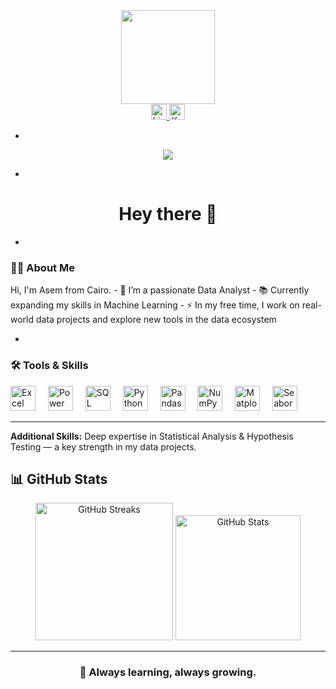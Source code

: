 <div align="center">
  <img height="150" src="https://media.giphy.com/media/M9gbBd9nbDrOTu1Mqx/giphy.gif" />
</div>



<div align="center">
  <a href="https://www.linkedin.com/in/assem-abdel-kareem-935142294/" target="_blank">
    <img src="https://img.shields.io/static/v1?message=LinkedIn&logo=linkedin&label=&color=0077B5&logoColor=white&style=for-the-badge" height="25" alt="LinkedIn logo" />
  </a>
  <a href="https://www.kaggle.com/assembdelkareem" target="_blank">
    <img src="https://img.shields.io/static/v1?message=Kaggle&logo=kaggle&label=&color=20BEFF&logoColor=white&style=for-the-badge" height="25" alt="Kaggle logo" />
  </a>
</div>

-

<div align="center">
  <img src="https://visitor-badge.laobi.icu/badge?page_id=asem.asem" />
</div>

-

<h1 align="center">Hey there 👋</h1>

-

<h3 align="left">👨‍💻 About Me</h3>

<p align="left">
  Hi, I'm Asem from Cairo.  
  - 🔭 I’m a passionate Data Analyst  
  - 📚 Currently expanding my skills in Machine Learning  
  - ⚡ In my free time, I work on real-world data projects and explore new tools in the data ecosystem  
</p>

-

<h3 align="left">🛠 Tools & Skills</h3>

<div align="left">
  <img src="https://cdn.jsdelivr.net/gh/simple-icons/simple-icons/icons/microsoftexcel.svg" height="40" alt="Excel" title="Excel" />
  <img width="12" />
  <img src="https://cdn.jsdelivr.net/gh/simple-icons/simple-icons/icons/powerbi.svg" height="40" alt="Power BI" title="Power BI" />
  <img width="12" />
  <img src="https://cdn.jsdelivr.net/gh/simple-icons/simple-icons/icons/microsoftsqlserver.svg" height="40" alt="SQL Server" title="SQL Server" />
  <img width="12" />
  <img src="https://cdn.jsdelivr.net/gh/simple-icons/simple-icons/icons/python.svg" height="40" alt="Python" title="Python" />
  <img width="12" />
  <img src="https://cdn.jsdelivr.net/gh/simple-icons/simple-icons/icons/pandas.svg" height="40" alt="Pandas" title="Pandas" />
  <img width="12" />
  <img src="https://cdn.jsdelivr.net/gh/simple-icons/simple-icons/icons/numpy.svg" height="40" alt="NumPy" title="NumPy" />
  <img width="12" />
  <img src="https://cdn.jsdelivr.net/gh/simple-icons/simple-icons/icons/matplotlib.svg" height="40" alt="Matplotlib" title="Matplotlib" />
  <img width="12" />
  <img src="https://cdn.jsdelivr.net/gh/simple-icons/simple-icons/icons/seaborn.svg" height="40" alt="Seaborn" title="Seaborn" />
</div>


---

<p><strong>Additional Skills:</strong> Deep expertise in Statistical Analysis & Hypothesis Testing — a key strength in my data projects.</p>

<h2>📊 GitHub Stats</h2>

<div align="center">

  <!-- 🔥 GitHub Streaks -->
  <img src="https://streak-stats.demolab.com?user=asem&locale=en&mode=daily&theme=dark&hide_border=false&border_radius=5" height="220" alt="GitHub Streaks" />

  <!-- 📈 GitHub Stats -->
  <img src="https://github-readme-stats.vercel.app/api?username=asem&show_icons=true&theme=dark&hide_border=false&rank_icon=github" height="200" alt="GitHub Stats" />

</div>

---

<h3 align="center">🚀 Always learning, always growing.</h3>

